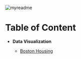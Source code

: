 ![myreadme](https://user-images.githubusercontent.com/70707092/95544092-d0b72880-09bf-11eb-90f7-bdca493307f7.png)

# Table of Content

- **Data Visualization**

    - [Boston Housing](https://github.com/mareksturek/data-visualization/notebooks/01_boston_housing.ipynb)
   